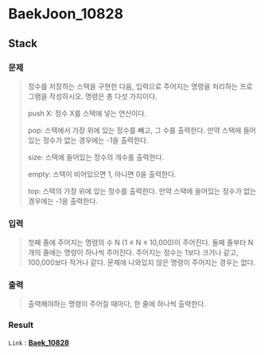 # BaekJoon_10828
## Stack

### 문제
>정수를 저장하는 스택을 구현한 다음, 입력으로 주어지는 명령을 처리하는 프로그램을 작성하시오.
>명령은 총 다섯 가지이다.
> 
>push X: 정수 X를 스택에 넣는 연산이다.
> 
>pop: 스택에서 가장 위에 있는 정수를 빼고, 그 수를 출력한다. 만약 스택에 들어있는 정수가 없는 경우에는 -1을 출력한다.
> 
>size: 스택에 들어있는 정수의 개수를 출력한다.
> 
>empty: 스택이 비어있으면 1, 아니면 0을 출력한다.
> 
>top: 스택의 가장 위에 있는 정수를 출력한다. 만약 스택에 들어있는 정수가 없는 경우에는 -1을 출력한다.

### 입력
> 첫째 줄에 주어지는 명령의 수 N (1 ≤ N ≤ 10,000)이 주어진다. 둘째 줄부터 N개의 줄에는 명령이 하나씩 주어진다. 주어지는 정수는 1보다 크거나 같고, 100,000보다 작거나 같다. 문제에 나와있지 않은 명령이 주어지는 경우는 없다.

### 출력
> 출력해야하는 명령이 주어질 때마다, 한 줄에 하나씩 출력한다.

### Result
`Link` : **[Baek_10828](../main/Baek_10828.h)**
